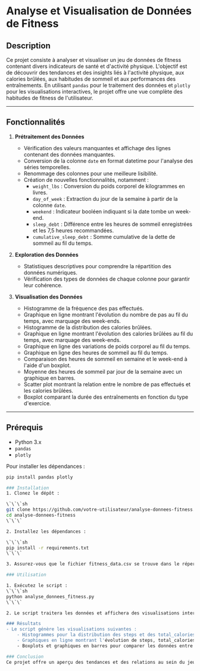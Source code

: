 # Analyse et Visualisation de Données de Fitness  

## Description  

Ce projet consiste à analyser et visualiser un jeu de données de fitness contenant divers indicateurs de santé et d'activité physique. L'objectif est de découvrir des tendances et des insights liés à l'activité physique, aux calories brûlées, aux habitudes de sommeil et aux performances des entraînements. En utilisant `pandas` pour le traitement des données et `plotly` pour les visualisations interactives, le projet offre une vue complète des habitudes de fitness de l'utilisateur.  

---

## Fonctionnalités  

1. **Prétraitement des Données**  
   - Vérification des valeurs manquantes et affichage des lignes contenant des données manquantes.  
   - Conversion de la colonne `date` en format datetime pour l'analyse des séries temporelles.  
   - Renommage des colonnes pour une meilleure lisibilité.  
   - Création de nouvelles fonctionnalités, notamment :  
     - `weight_lbs` : Conversion du poids corporel de kilogrammes en livres.  
     - `day_of_week` : Extraction du jour de la semaine à partir de la colonne `date`.  
     - `weekend` : Indicateur booléen indiquant si la date tombe un week-end.  
     - `sleep_debt` : Différence entre les heures de sommeil enregistrées et les 7,5 heures recommandées.  
     - `cumulative_sleep_debt` : Somme cumulative de la dette de sommeil au fil du temps.  

2. **Exploration des Données**  
   - Statistiques descriptives pour comprendre la répartition des données numériques.  
   - Vérification des types de données de chaque colonne pour garantir leur cohérence.  

3. **Visualisation des Données**  
   - Histogramme de la fréquence des pas effectués.  
   - Graphique en ligne montrant l'évolution du nombre de pas au fil du temps, avec marquage des week-ends.  
   - Histogramme de la distribution des calories brûlées.  
   - Graphique en ligne montrant l'évolution des calories brûlées au fil du temps, avec marquage des week-ends.  
   - Graphique en ligne des variations de poids corporel au fil du temps.  
   - Graphique en ligne des heures de sommeil au fil du temps.  
   - Comparaison des heures de sommeil en semaine et le week-end à l'aide d'un boxplot.  
   - Moyenne des heures de sommeil par jour de la semaine avec un graphique en barres.  
   - Scatter plot montrant la relation entre le nombre de pas effectués et les calories brûlées.  
   - Boxplot comparant la durée des entraînements en fonction du type d'exercice.  

---

## Prérequis  

- Python 3.x  
- `pandas`  
- `plotly`  

Pour installer les dépendances :  
```bash  
pip install pandas plotly  

### Installation
1. Clonez le dépôt :

\`\`\`sh  
git clone https://github.com/votre-utilisateur/analyse-donnees-fitness.git  
cd analyse-donnees-fitness  
\`\`\`

2. Installez les dépendances :

\`\`\`sh  
pip install -r requirements.txt  
\`\`\`

3. Assurez-vous que le fichier fitness_data.csv se trouve dans le répertoire racine du projet.

### Utilisation

1. Exécutez le script :
\`\`\`sh  
python analyse_donnees_fitness.py  
\`\`\`

2. Le script traitera les données et affichera des visualisations interactives à l'aide de Plotly.

### Résultats
- Le script génère les visualisations suivantes :
    - Histogrammes pour la distribution des steps et des total_calories_burned.
    - Graphiques en ligne montrant l'évolution de steps, total_calories_burned, body_weight_kg et sleep_hours au fil du temps.
    - Boxplots et graphiques en barres pour comparer les données entre les jours de semaine et les week-ends, ainsi que les durées d'entraînement par type d'exercice.

### Conclusion
Ce projet offre un aperçu des tendances et des relations au sein du jeu de données de fitness, comme le lien entre les pas effectués et les calories brûlées, les habitudes de sommeil en semaine et le week-end, ainsi que les variations de poids au fil du temps.